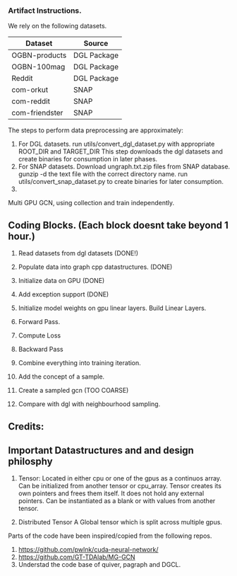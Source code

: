 ### Artifact Instructions.

We rely on the following datasets.

Dataset       | Source
------------- | -------------
OGBN-products  | DGL Package
OGBN-100mag | DGL Package
Reddit | DGL Package
com-orkut | SNAP
com-reddit | SNAP
com-friendster | SNAP

The steps to perform data preprocessing are approximately:
1. For DGL datasets.
    run utils/convert_dgl_dataset.py with appropriate ROOT_DIR and TARGET_DIR
    This step downloads the dgl datasets and create binaries for consumption in later
    phases.
2. For SNAP datasets.
    Download ungraph.txt.zip files from SNAP database.
    gunzip -d the text file with the correct directory name.
    run utils/convert_snap_dataset.py to create binaries for later consumption.
3. 
Multi GPU GCN, using collection and train independently.

## Coding Blocks. (Each block doesnt take beyond 1 hour.)
1. Read datasets from dgl datasets (DONE!)
2. Populate data into graph cpp datastructures. (DONE)
3. Initialize data on GPU (DONE)
4. Add exception support (DONE)
5. Initialize model weights on gpu linear layers.
  Build Linear Layers.

5. Forward Pass.
6. Compute Loss
7. Backward Pass
8. Combine everything into training iteration.
9. Add the concept of a sample.
10. Create a sampled gcn (TOO COARSE)
11. Compare with dgl with neighbourhood sampling.



## Credits:

## Important Datastructures and and design philosphy

1. Tensor:
    Located in either cpu or one of the gpus as a continuos array.
    Can be initialized from another tensor or cpu_array.
    Tensor creates its own pointers and frees them itself.
    It does not hold any external pointers.
    Can be instantiated as a blank or with values from another tensor.

2. Distributed Tensor
    A Global tensor which is split across multiple gpus.



Parts of the code have been inspired/copied from the following repos.
1. https://github.com/pwlnk/cuda-neural-network/
2. https://github.com/GT-TDAlab/MG-GCN
3. Understad the code base of quiver, pagraph and DGCL.
